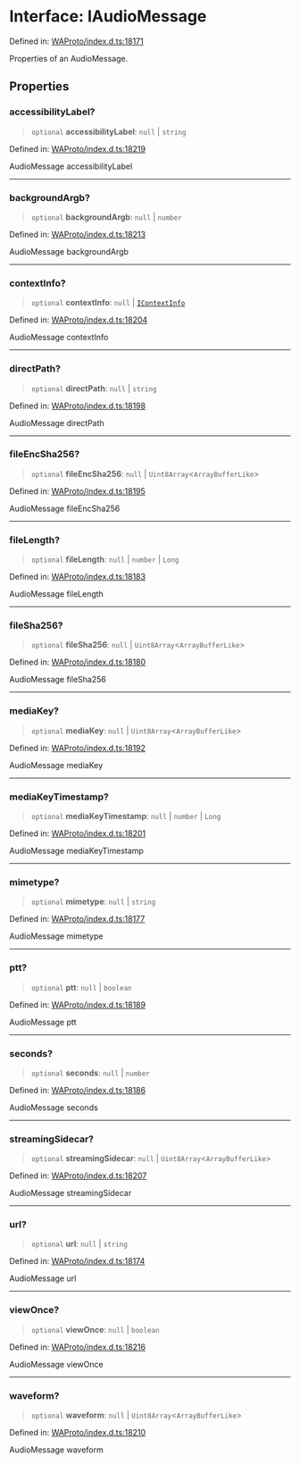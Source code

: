 # Interface: IAudioMessage

Defined in: [WAProto/index.d.ts:18171](https://github.com/Fokusdotid/Baileys/blob/f4c7971f59af0b012f8de667e7a21ae12f7bbf19/WAProto/index.d.ts#L18171)

Properties of an AudioMessage.

## Properties

### accessibilityLabel?

> `optional` **accessibilityLabel**: `null` \| `string`

Defined in: [WAProto/index.d.ts:18219](https://github.com/Fokusdotid/Baileys/blob/f4c7971f59af0b012f8de667e7a21ae12f7bbf19/WAProto/index.d.ts#L18219)

AudioMessage accessibilityLabel

***

### backgroundArgb?

> `optional` **backgroundArgb**: `null` \| `number`

Defined in: [WAProto/index.d.ts:18213](https://github.com/Fokusdotid/Baileys/blob/f4c7971f59af0b012f8de667e7a21ae12f7bbf19/WAProto/index.d.ts#L18213)

AudioMessage backgroundArgb

***

### contextInfo?

> `optional` **contextInfo**: `null` \| [`IContextInfo`](../../../interfaces/IContextInfo.md)

Defined in: [WAProto/index.d.ts:18204](https://github.com/Fokusdotid/Baileys/blob/f4c7971f59af0b012f8de667e7a21ae12f7bbf19/WAProto/index.d.ts#L18204)

AudioMessage contextInfo

***

### directPath?

> `optional` **directPath**: `null` \| `string`

Defined in: [WAProto/index.d.ts:18198](https://github.com/Fokusdotid/Baileys/blob/f4c7971f59af0b012f8de667e7a21ae12f7bbf19/WAProto/index.d.ts#L18198)

AudioMessage directPath

***

### fileEncSha256?

> `optional` **fileEncSha256**: `null` \| `Uint8Array`\<`ArrayBufferLike`\>

Defined in: [WAProto/index.d.ts:18195](https://github.com/Fokusdotid/Baileys/blob/f4c7971f59af0b012f8de667e7a21ae12f7bbf19/WAProto/index.d.ts#L18195)

AudioMessage fileEncSha256

***

### fileLength?

> `optional` **fileLength**: `null` \| `number` \| `Long`

Defined in: [WAProto/index.d.ts:18183](https://github.com/Fokusdotid/Baileys/blob/f4c7971f59af0b012f8de667e7a21ae12f7bbf19/WAProto/index.d.ts#L18183)

AudioMessage fileLength

***

### fileSha256?

> `optional` **fileSha256**: `null` \| `Uint8Array`\<`ArrayBufferLike`\>

Defined in: [WAProto/index.d.ts:18180](https://github.com/Fokusdotid/Baileys/blob/f4c7971f59af0b012f8de667e7a21ae12f7bbf19/WAProto/index.d.ts#L18180)

AudioMessage fileSha256

***

### mediaKey?

> `optional` **mediaKey**: `null` \| `Uint8Array`\<`ArrayBufferLike`\>

Defined in: [WAProto/index.d.ts:18192](https://github.com/Fokusdotid/Baileys/blob/f4c7971f59af0b012f8de667e7a21ae12f7bbf19/WAProto/index.d.ts#L18192)

AudioMessage mediaKey

***

### mediaKeyTimestamp?

> `optional` **mediaKeyTimestamp**: `null` \| `number` \| `Long`

Defined in: [WAProto/index.d.ts:18201](https://github.com/Fokusdotid/Baileys/blob/f4c7971f59af0b012f8de667e7a21ae12f7bbf19/WAProto/index.d.ts#L18201)

AudioMessage mediaKeyTimestamp

***

### mimetype?

> `optional` **mimetype**: `null` \| `string`

Defined in: [WAProto/index.d.ts:18177](https://github.com/Fokusdotid/Baileys/blob/f4c7971f59af0b012f8de667e7a21ae12f7bbf19/WAProto/index.d.ts#L18177)

AudioMessage mimetype

***

### ptt?

> `optional` **ptt**: `null` \| `boolean`

Defined in: [WAProto/index.d.ts:18189](https://github.com/Fokusdotid/Baileys/blob/f4c7971f59af0b012f8de667e7a21ae12f7bbf19/WAProto/index.d.ts#L18189)

AudioMessage ptt

***

### seconds?

> `optional` **seconds**: `null` \| `number`

Defined in: [WAProto/index.d.ts:18186](https://github.com/Fokusdotid/Baileys/blob/f4c7971f59af0b012f8de667e7a21ae12f7bbf19/WAProto/index.d.ts#L18186)

AudioMessage seconds

***

### streamingSidecar?

> `optional` **streamingSidecar**: `null` \| `Uint8Array`\<`ArrayBufferLike`\>

Defined in: [WAProto/index.d.ts:18207](https://github.com/Fokusdotid/Baileys/blob/f4c7971f59af0b012f8de667e7a21ae12f7bbf19/WAProto/index.d.ts#L18207)

AudioMessage streamingSidecar

***

### url?

> `optional` **url**: `null` \| `string`

Defined in: [WAProto/index.d.ts:18174](https://github.com/Fokusdotid/Baileys/blob/f4c7971f59af0b012f8de667e7a21ae12f7bbf19/WAProto/index.d.ts#L18174)

AudioMessage url

***

### viewOnce?

> `optional` **viewOnce**: `null` \| `boolean`

Defined in: [WAProto/index.d.ts:18216](https://github.com/Fokusdotid/Baileys/blob/f4c7971f59af0b012f8de667e7a21ae12f7bbf19/WAProto/index.d.ts#L18216)

AudioMessage viewOnce

***

### waveform?

> `optional` **waveform**: `null` \| `Uint8Array`\<`ArrayBufferLike`\>

Defined in: [WAProto/index.d.ts:18210](https://github.com/Fokusdotid/Baileys/blob/f4c7971f59af0b012f8de667e7a21ae12f7bbf19/WAProto/index.d.ts#L18210)

AudioMessage waveform
